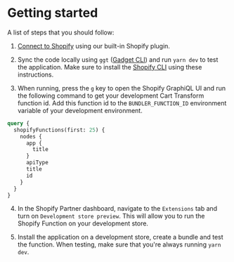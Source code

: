 # Getting started

A list of steps that you should follow:

1. [Connect to Shopify](https://docs.gadget.dev/guides/tutorials/connecting-to-shopify#connecting-to-shopify) using our built-in Shopify plugin.

2. Sync the code locally using `ggt` ([Gadget CLI](https://docs.gadget.dev/reference/ggt#ggt-reference)) and run `yarn dev` to test the application. Make sure to install the [Shopify CLI](https://shopify.dev/docs/api/shopify-cli#installation) using these instructions.

3. When running, press the `g` key to open the Shopify GraphiQL UI and run the following command to get your development Cart Transform function id. Add this function id to the `BUNDLER_FUNCTION_ID` environment variable of your development environment.

```graphql
query {
  shopifyFunctions(first: 25) {
    nodes {
      app {
        title
      }
      apiType
      title
      id
    }
  }
}
```

4. In the Shopify Partner dashboard, navigate to the `Extensions` tab and turn on `Development store preview`. This will allow you to run the Shopify Function on your development store.

5. Install the application on a development store, create a bundle and test the function. When testing, make sure that you're always running `yarn dev`.
